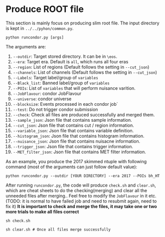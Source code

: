 # Produce ROOT file
This section is mainly focus on producing slim root file. The input directory is kept in `../../pyhon/common.py`.  
```
python runcondor.py [args]
```
The arguments are:
1. `--outdir`: Target stored directory. It can be in `\eos`.
2. `--era`: Target era. Default is `all`, which runs all four eras
3. `--region`: List of regions (Default follows the setting in `--cut_json`)
4. `--channels`: List of channels (Default follows the setting in `--cut_json`) 
5. `--Labels`: Target label/group of `variables`
6. `--Black_list`: Banned label/group of `variables`
7. `--POIs`: List of `variables` that will perform nuisance varition.
8. `--JobFlavour`: condor JobFlavour
9. `--universe`: condor universe
10. `--blocksize`: Events processed in each condor job` 
11. `--test`: Do not trigger condor submission
12. `--check`: Check all files are produced successfully and merged them.
13. `--sample_json`: Json file that contains sample information.
14. `--cut_json`: Json file that contains cut / region information.
15. `--variable_json`: Json file that contains variable definition.
16. `--histogram_json`: Json file that contains histogram information.
17. `--nuisance_json`: Json file that contains nuisacne information.
18. `--trigger_json`: Json file that contains trigger information.
19. `--MET_filter_json`: Json file that contains MET filter information.

As an example, you produce the 2017 skimmed ntuple with following command (most of the arguments can just follow default value):
```
python runcondor.py --outdir [YOUR DIRECTORY] --era 2017 --POIs bh_HT
```

After running `runcondor.py`, the code will produce `check.sh` and `clear.sh`, which are cheat sheets to do the checking(merging) and clear all the unneeded files after merging.. Feel free to modify the `JobFlavour` in it etc. (TODO: it is normal to have failed job and need to resubmit again, need to fix it)
**It is important to check and merge the files, it may take one or two more trials to make all files correct**
```
sh check.sh
``` 
```
sh clear.sh # Once all files merge successfully
```

 
